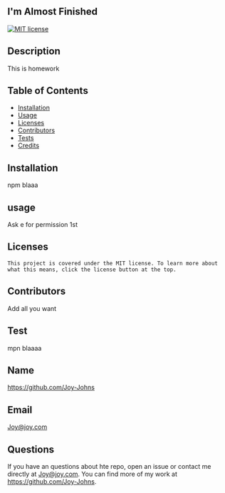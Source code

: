 ## I'm Almost Finished

  [![MIT license](https://img.shields.io/badge/License-MIT-blue.svg)](https://mit-license.org/)

  ## Description
  This is homework


  ## Table of Contents
  * [Installation](#installation)
  * [Usage](#usage)
  * [Licenses](#licenses)
  * [Contributors](#contributors)
  * [Tests](#tests)
  * [Credits](#credits)
  
  ## Installation
  npm blaaa

  ## usage
  Ask e for permission 1st

  ## Licenses
    This project is covered under the MIT license. To learn more about what this means, click the license button at the top.

  ## Contributors
  Add all you want

  ## Test
  mpn blaaaa

  ## Name
  https://github.com/Joy-Johns

  ## Email
  Joy@joy.com


  ## Questions
  If you have an questions about hte repo, open an issue or contact me directly at 
  Joy@joy.com. You can find more of my work at https://github.com/Joy-Johns.
